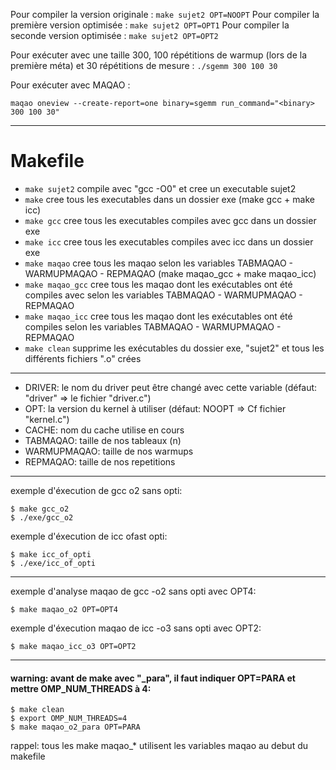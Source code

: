 Pour compiler la version originale : `make sujet2 OPT=NOOPT`
Pour compiler la première version optimisée : `make sujet2 OPT=OPT1`
Pour compiler la seconde version optimisée : `make sujet2 OPT=OPT2`

Pour exécuter avec une taille 300, 100 répétitions de warmup (lors de la première méta) et 30 répétitions de mesure : `./sgemm 300 100 30`

Pour exécuter avec MAQAO :
```
maqao oneview --create-report=one binary=sgemm run_command="<binary> 300 100 30"
```

---
# Makefile
* `make sujet2`
    compile avec "gcc -O0" et cree un executable sujet2
* `make`
    cree tous les executables dans un dossier exe (make gcc + make icc)
* `make gcc`
    cree tous les executables compiles avec gcc dans un dossier exe
* `make icc`
    cree tous les executables compiles avec icc dans un dossier exe
* `make maqao`
    cree tous les maqao selon les variables TABMAQAO - WARMUPMAQAO - REPMAQAO (make maqao_gcc + make maqao_icc)
* `make maqao_gcc`
    cree tous les maqao dont les exécutables ont été compiles avec selon les variables TABMAQAO - WARMUPMAQAO - REPMAQAO
* `make maqao_icc`
    cree tous les maqao dont les exécutables ont été compiles selon les variables TABMAQAO - WARMUPMAQAO - REPMAQAO
* `make clean` 
    supprime les exécutables du dossier exe, "sujet2" et tous les différents fichiers ".o" crées

---

* DRIVER: le nom du driver peut être changé avec cette variable (défaut: "driver" => le fichier "driver.c")
* OPT: la version du kernel à utiliser (défaut: NOOPT => Cf fichier "kernel.c")
* CACHE: nom du cache utilise en cours
* TABMAQAO: taille de nos tableaux (n)
* WARMUPMAQAO: taille de nos warmups
* REPMAQAO: taille de nos repetitions

---

exemple d'éxecution de gcc o2 sans opti:
```
$ make gcc_o2
$ ./exe/gcc_o2
```
exemple d'éxecution de icc ofast opti:
```
$ make icc_of_opti
$ ./exe/icc_of_opti
```

---

exemple d'analyse maqao de gcc -o2 sans opti avec OPT4:
```
$ make maqao_o2 OPT=OPT4
```

exemple d'éxecution maqao de icc -o3 sans opti avec OPT2:
```
$ make maqao_icc_o3 OPT=OPT2
```

---

#### warning: avant de make avec "_para", il faut indiquer OPT=PARA et mettre OMP_NUM_THREADS à 4:
```
$ make clean
$ export OMP_NUM_THREADS=4
$ make maqao_o2_para OPT=PARA
```
rappel: tous les make maqao_* utilisent les variables maqao au debut du makefile
